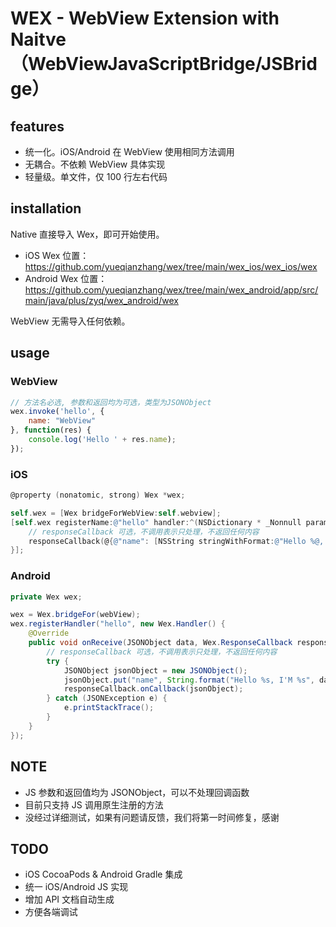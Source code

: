 # WEX - WebView Extension with Naitve（WebViewJavaScriptBridge/JSBridge）

## features

- 统一化。iOS/Android 在 WebView 使用相同方法调用    
- 无耦合。不依赖 WebView 具体实现    
- 轻量级。单文件，仅 100 行左右代码

## installation

Native 直接导入 Wex，即可开始使用。    
- iOS Wex 位置： https://github.com/yueqianzhang/wex/tree/main/wex_ios/wex_ios/wex    
- Android Wex 位置：https://github.com/yueqianzhang/wex/tree/main/wex_android/app/src/main/java/plus/zyq/wex_android/wex    

WebView 无需导入任何依赖。    

## usage

### WebView

```javascript
// 方法名必选, 参数和返回均为可选，类型为JSONObject
wex.invoke('hello', {
    name: "WebView"
}, function(res) {
    console.log('Hello ' + res.name);
});
```

### iOS

```objectivec
@property (nonatomic, strong) Wex *wex;

self.wex = [Wex bridgeForWebView:self.webview];
[self.wex registerName:@"hello" handler:^(NSDictionary * _Nonnull params, WexResponseCallback  _Nonnull responseCallback) {
    // responseCallback 可选，不调用表示只处理，不返回任何内容
    responseCallback(@{@"name": [NSString stringWithFormat:@"Hello %@, I'M %@", params[@"name"], @"native"]});
}];
```

### Android

```java
private Wex wex;

wex = Wex.bridgeFor(webView);
wex.registerHandler("hello", new Wex.Handler() {
    @Override
    public void onReceive(JSONObject data, Wex.ResponseCallback responseCallback) {
        // responseCallback 可选，不调用表示只处理，不返回任何内容
        try {
            JSONObject jsonObject = new JSONObject();
            jsonObject.put("name", String.format("Hello %s, I'M %s", data.optString("name"), "native"));
            responseCallback.onCallback(jsonObject);
        } catch (JSONException e) {
            e.printStackTrace();
        }
    }
});
```

## NOTE
- JS 参数和返回值均为 JSONObject，可以不处理回调函数
- 目前只支持 JS 调用原生注册的方法
- 没经过详细测试，如果有问题请反馈，我们将第一时间修复，感谢

## TODO
- iOS CocoaPods & Android Gradle 集成
- 统一 iOS/Android JS 实现
- 增加 API 文档自动生成
- 方便各端调试
